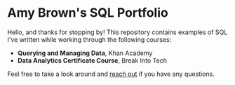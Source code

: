 # Amy Brown's SQL Portfolio

Hello, and thanks for stopping by! This repository contains examples of SQL I've written while working through the following courses: 

* **Querying and Managing Data**, Khan Academy
* **Data Analytics Certificate Course**, Break Into Tech

Feel free to take a look around and [reach out](https://www.linkedin.com/in/amymartikabrown/) if you have any questions.
